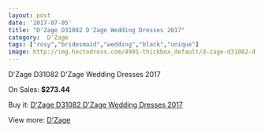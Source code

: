 ```yaml
---
layout: post
date: '2017-07-05'
title: "D'Zage D31082 D'Zage Wedding Dresses 2017"
category:  D'Zage
tags: ["rosy","bridesmaid","wedding","black","unique"]
image: http://img.hectodress.com/4991-thickbox_default/d-zage-d31082-d-zage-wedding-dresses-2013.jpg
---
```

D'Zage D31082 D'Zage Wedding Dresses 2017

On Sales: **$273.44**
<a href="https://www.hectodress.com/-d-zage/2542-d-zage-d31082-d-zage-wedding-dresses-2013.html"><amp-img layout="responsive" width="600" height="600" src="//img.hectodress.com/4991-thickbox_default/d-zage-d31082-d-zage-wedding-dresses-2013.jpg" alt="D'Zage D31082 D'Zage Wedding Dresses 2017 0" /></a>
<a href="https://www.hectodress.com/-d-zage/2542-d-zage-d31082-d-zage-wedding-dresses-2013.html"><amp-img layout="responsive" width="600" height="600" src="//img.hectodress.com/4994-thickbox_default/d-zage-d31082-d-zage-wedding-dresses-2013.jpg" alt="D'Zage D31082 D'Zage Wedding Dresses 2017 1" /></a>
<a href="https://www.hectodress.com/-d-zage/2542-d-zage-d31082-d-zage-wedding-dresses-2013.html"><amp-img layout="responsive" width="600" height="600" src="//img.hectodress.com/4993-thickbox_default/d-zage-d31082-d-zage-wedding-dresses-2013.jpg" alt="D'Zage D31082 D'Zage Wedding Dresses 2017 2" /></a>
<a href="https://www.hectodress.com/-d-zage/2542-d-zage-d31082-d-zage-wedding-dresses-2013.html"><amp-img layout="responsive" width="600" height="600" src="//img.hectodress.com/4992-thickbox_default/d-zage-d31082-d-zage-wedding-dresses-2013.jpg" alt="D'Zage D31082 D'Zage Wedding Dresses 2017 3" /></a>

Buy it: [D'Zage D31082 D'Zage Wedding Dresses 2017](https://www.hectodress.com/-d-zage/2542-d-zage-d31082-d-zage-wedding-dresses-2013.html "D'Zage D31082 D'Zage Wedding Dresses 2017")

View more: [ D'Zage](https://www.hectodress.com/44--d-zage " D'Zage")